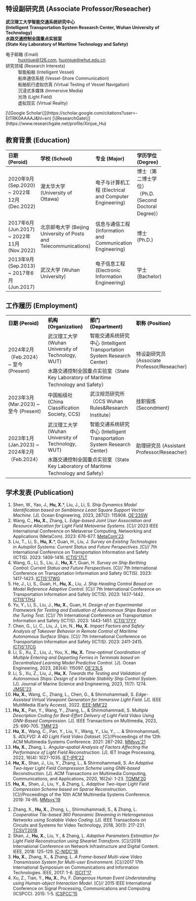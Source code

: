 ## 特设副研究员 (Associate Professor/Reseacher)
 **武汉理工大学智能交通系统研究中心** <br>
 **(Intelligent Transportation System Research Center, Wuhan University of Technology)** <br>
 **水路交通控制全国重点实验室** <br>
 **(State Key Laboratory of Maritime Technology and Safety)** <br>


<dl>
<dt>电子邮箱 (Email)</dt>
<dd><a href="mailto:huxinjue@126.com">huxinjue@126.com</a>, <a href="mailto:huxinjue@whut.edu.cn">huxinjue@whut.edu.cn</a></dd>
<dt>研究领域 (Research Interests)</dt>
<dd>智能船舶 (Intelligent Vessel)</dd>
<dd>船岸通信系统 (Vessel-Shore Communication)</dd>
<dd>船舶航行虚拟仿真 (Virtual Testing of Vessel Navigation)</dd>
<dd>沉浸式多媒体 (Immersive Media)</dd>
<dd>光场 (Light Field)</dd>
<dd>虚拟现实 (Virtual Reality)</dd>
</dl>
[\[Google Scholar\]](https://scholar.google.com/citations?user=-EtTRK0AAAAJ&hl=en)  [\[ResearchGate\]](https://www.researchgate.net/profile/Xinjue_Hu)

## 教育背景 (Education)

|       日期 (Peroid)              |      学校 (School)       | 专业 (Major) | 学历学位 (Degree) | 导师 (Supervisor) |
|:--------------------------|:---------------------------|:--------------|:------------|:------------|
| 2020年9月 (Sep.2020) ~ 2022年12月 (Dec.2022) | 渥太华大学 (University of Ottawa) | 电子与计算机工程 (Electrical and Computer Engineering) | 博士（第二博士学位） （Ph.D. (Second Doctoral Degree)） | Shervin Shirmohammadi |
| 2017年6月 (Jun.2017) ~ 2022年11月 (Nov.2022) | 北京邮电大学 (Beijing University of Posts and Telecommunications) | 信息与通信工程 (Information and Communication Engineering)  | 博士 (Ph.D.) | 张琳 (Lin Zhang) |
| 2013年9月 (Sep.2013) ~ 2017年6月 (Jun.2017) | 武汉大学 (Wuhan University)  | 电子信息工程 (Electronic Information Engineering) | 学士 (Bachelor) | 无 (None) |

## 工作履历 (Employment)
<table style="width: 600px;">
    <tr>
        <td> <font color="black"><b>日期 (Peroid)</b></font> </td>
        <td> <font color="black"><b>机构 (Organization)</b></font> </td>
        <td> <font color="black"><b>部门 (Department)</b></font> </td>
        <td> <font color="black"><b>职称 (Position)</b></font> </td>
    </tr>
    <tr>
        <td rowspan = "2"> 2024年2月（Feb.2024） ~ 至今 (Present) </td>
        <td> 武汉理工大学 (Wuhan University of Technology, WUT) </td>
        <td> 智能交通系统研究中心 (Intelligent Transportation System Research Center) </td>
        <td rowspan = "2"> 特设副研究员 (Associate Professor/Reseacher) </td>
    </tr>
    <tr>
        <td colspan = "2"> 水路交通控制全国重点实验室（State Key Laboratory of Maritime Technology and Safety）</td>
    </tr>
    <tr>
        <td> 2023年3月 (Mar.2023) ~ 至今 (Present) </td>
        <td> 中国船级社 (China Classification Society, CCS) </td>
        <td> 武汉规范研究所 （CCS Wuhan Rules&Research Institute）</td>
        <td> 挂职锻炼 (Secondment) </td>
    </tr>
    <tr>
        <td rowspan = "2"> 2023年1月 (Jan.2023) ~ 2024年2月（Feb.2024） </td>
        <td> 武汉理工大学 (Wuhan University of Technology, WUT) </td>
        <td> 智能交通系统研究中心 (Intelligent Transportation System Research Center) </td>
        <td rowspan = "2"> 助理研究员 (Assistant Professor/Reseacher) </td>
    </tr>
    <tr>
        <td colspan = "2"> 水路交通控制全国重点实验室（State Key Laboratory of Maritime Technology and Safety）</td>
    </tr>
</table>

<!-- |       日期 (Peroid)              |      机构 (Organization)       | 部门 (Department) | 职称 (Position) |
|:--------------------------|:------------------------------------------------------|:------------------------------------------------------|:------------------------|
| 2024年2月（Feb.2024） ~ 至今 (Present) | 武汉理工大学 (Wuhan University of Technology) \\ 水路交通控制全国重点实验室（State Key Laboratory of Maritime Technology and Safety） | 智能交通系统研究中心 (Intelligent Transportation System Research Center) | 特设副研究员 (Associate Professor/Reseacher) |
| 2023年1月 (Jan.2023) ~ 2024年2月（Feb.2024） | 武汉理工大学 (Wuhan University of Technology) \\ 水路交通控制全国重点实验室（State Key Laboratory of Maritime Technology and Safety） | 智能交通系统研究中心 (Intelligent Transportation System Research Center) | 助理研究员 (Assistant Professor/Reseacher) |
| 2023年3月 (Mar.2023) ~ 至今 (Present) | 中国船级社 (China Classification Society, CCS) | 武汉规范研究所 （CCS Wuhan Rules&Research Institute）| 挂职锻炼 (Secondment) | -->


## 学术发表 (Publication)
1. Shen, W., Yao, J., **Hu, X.***, Liu, J., Li, S. _Ship Dynamics Model Identification based on Semblance Least Square Support Vector Machine_. [J]. Ocean Engineering, 2023, 287(2): 115908. [OE'23SW](https://www.sciencedirect.com/science/article/pii/S0029801823022928)
1. Wang, C., **Hu, X.**, Zhang, L. _Edge-based Joint User Association and Resource Allocation for Light Field Metaverse Systems_. [C]// 2023 IEEE International Conference on Metaverse Computing, Networking and Applications (MetaCom). 2023: 676-677. [MetaCom'23](https://ieeexplore.ieee.org/document/10271905)
1. Liu, T., Li, S., **Hu, X.***, Guan, H., Liu, J. _Survey on Existing Technologies in Autopilot Systems: Current Status and Future Perspectives_. [C]// 7th International Conference on Transportation Information and Safety (ICTIS). 2023: 1409-1416. [ICTIS'17LT](https://ieeexplore.ieee.org/document/10243659)
1. Wang, G., Li, S., Liu, J., **Hu, X.***, Guan, H. _Survey on Ship Berthing Control: Current Status and Future Perspectives_. [C]// 7th International Conference on Transportation Information and Safety (ICTIS). 2023: 1417-1423. [ICTIS'17WG](https://ieeexplore.ieee.org/document/10243690)
1. He, J., Li, S., Guan, H., **Hu, X.**, Liu, J. _Ship Heading Control Based on Model Reference Adaptive Control_. [C]// 7th International Conference on Transportation Information and Safety (ICTIS). 2023: 1437-1442. [ICTIS'17HJ](https://ieeexplore.ieee.org/document/10243680)
1. Yu, Y., Li, S., Liu, J., **Hu, X.**, Guan, H. _Design of an Experimental Framework for Testing and Evaluation of Autonomous Ships Based on the Turing Test_. [C]// 7th International Conference on Transportation Information and Safety (ICTIS). 2023: 1443-1451. [ICTIS'17YY](https://ieeexplore.ieee.org/document/10243859)
1. Chen, G., Li, C., Liu, J., Lin, N., **Hu, X.** _Impact Factors and Safety Analysis of Takeover Behavior in Remote Control of Maritime Autonomous Surface Ships_. [C]// 7th International Conference on Transportation Information and Safety (ICTIS). 2023: 2411-2415. [ICTIS'17CG](https://ieeexplore.ieee.org/document/10243785)
1. Li, S., Xu, Z., Liu, J., You, X., **Hu, X.** _Time-optimal Coordination of Multiple Entering and Departing Ferries in Terminals based on Decentralized Learning Model Predictive Control_. [J]. Ocean Engineering, 2023, 283(4): 115097. [OE'23LS](https://www.sciencedirect.com/science/article/pii/S0029801823014816?via%3Dihub)
1. Li, S., Xu, Z., Liu, J., **Hu, X.** _Towards the Testing and Validation of Autonomous Ships: Design of a Variable Stability Ship Control System_. [J]. Journal of Marine Science and Engineering, 2023, 11(7): 1274. [JMSE'23](https://www.mdpi.com/2077-1312/11/7/1274)
1. **Hu, X.**, Wang, C., Zhang, L., Chen, G., & Shirmohammadi, S. _Edge-Assisted Virtual Viewpoint Generation for Immersive Light Field_. [J]. IEEE MultiMedia (Early Access), 2022. [IEEE-MM'22](https://ieeexplore.ieee.org/document/10002420)
1. **Hu, X.**, Pan, Y., Wang, Y., Zhang, L., & Shirmohammadi, S. _Multiple Description Coding for Best-Effort Delivery of Light Field Video Using GNN-Based Compression_. [J]. IEEE Transactions on Multimedia, 2023, 25: 690-705. [TMM'23](https://ieeexplore.ieee.org/abstract/document/9625786)
1. **Hu, X.**, Wang, C., Pan, Y., Liu, Y., Wang, Y., Liu, Y., ... & Shirmohammadi, S. _4DLFVD: A 4D Light Field Video Dataset_. [C]//Proceedings of the 12th ACM Multimedia Systems Conference. 2021: 287-292. [MMsys'21](https://dl.acm.org/doi/abs/10.1145/3458305.3478450)
1. **Hu, X.**, Zhang, L. _Angular‐spatial Analysis of Factors Affecting the Performance of Light Field Reconstruction_. [J]. IET Image Processing, 2022, 16(4): 1027-1035. [IET-IPR'22](https://ietresearch.onlinelibrary.wiley.com/doi/full/10.1049/ipr2.12203)
1. **Hu, X.**, Shan, J., Liu, Y., Zhang, L., & Shirmohammadi, S. _An Adaptive Two-layer Light Field Compression Scheme using GNN-based Reconstruction_. [J]. ACM Transactions on Multimedia Computing, Communications, and Applications, 2020, 16(2s): 1-23. [TOMM'20](https://dl.acm.org/doi/10.1145/3395620?cid=81100662680)
1. **Hu, X.**, Shan, J., Liu, Y., & Zhang, L. _Adaptive Two-layer Light Field Compression Scheme based on Sparse Reconstruction_. [C]//Proceedings of the 10th ACM Multimedia Systems Conference. 2019: 74-85. [MMsys'19](https://dl.acm.org/doi/abs/10.1145/3304109.3306228)
<!-- 1. **Hu, X.**, Quan, W., Guo, T., Liu, Y., & Zhang, L. _Mobile Edge Assisted Live Streaming System for Omnidirectional Video_. [J]. Mobile Information Systems, 2019, 2019(8487372): 1-15. [MIS'19](https://www.hindawi.com/journals/misy/2019/8487372/) -->
1. Zhang, X., **Hu, X.**, Zhong, L., Shirmohammadi, S., & Zhang, L. _Cooperative Tile-based 360 Panoramic Streaming in Heterogeneous Networks using Scalable Video Coding_. [J]. IEEE Transactions on Circuits and Systems for Video Technology, 2018, 30(1): 217-231. [TCSVT2018](https://ieeexplore.ieee.org/document/8576614/)
1. Shan, J., **Hu, X.**, Liu, Y., & Zhang, L. _Adaptive Parameters Estimation for Light Field Reconstruction using Shearlet Transform_. [C]//2018 International Conference on Network Infrastructure and Digital Content. IEEE, 2018: 125-129. [IC-NIDC'18](https://ieeexplore.ieee.org/abstract/document/8525651)
1. **Hu, X.**, Zhang, X., & Zhang, L. _A Frame-based Multi-view Video Transmission System for Multi-user Environment_. [C]//2017 17th International Symposium on Communications and Information Technologies. IEEE, 2017: 1-6. [ISCIT'17](https://ieeexplore.ieee.org/abstract/document/8261184)
1. Xu, Z., Tian, Y., **Hu, X.**, Pu, F. _Dangerous Human Event Understanding using Human-object Interaction Model_. [C]// 2015 IEEE International Conference on Signal Processing, Communications and Computing (ICSPCC). 2015: 1-5. [ICSPCC'15](https://ieeexplore.ieee.org/document/7338786)